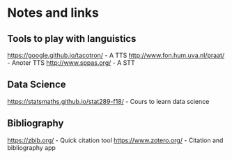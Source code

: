 # Notes and links


## Tools to play with languistics

https://google.github.io/tacotron/ - A TTS 
http://www.fon.hum.uva.nl/praat/ - Anoter TTS
http://www.sppas.org/ - A STT

## Data Science

https://statsmaths.github.io/stat289-f18/ - Cours to learn data science

## Bibliography

https://zbib.org/ - Quick citation tool
https://www.zotero.org/ - Citation and bibliography app
